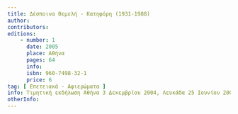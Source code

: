 ```yaml
---
title: Δέσποινα Θεμελή - Κατηφόρη (1931-1988)
author: 
contributors: 
editions: 
    - number: 1
      date: 2005
      place: Αθήνα
      pages: 64
      info: 
      isbn: 960-7498-32-1
      price: 6
tag: [ Επετειακά - Αφιερώματα ]
info: Τιμητική εκδήλωση Αθήνα 3 Δεκεμβρίου 2004, Λευκάδα 25 Ιουνίου 2005
otherInfo:
---
```

